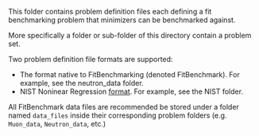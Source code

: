 This folder contains problem definition files each defining a
fit benchmarking problem that minimizers can be benchmarked against.

More specifically a folder or sub-folder of this directory contain a problem set.

Two problem definition file formats are supported:

* The format native to FitBenchmarking (denoted FitBenchmark). For example, see the neutron_data folder.
* NIST Noninear Regression [format](https://www.itl.nist.gov/div898/strd/nls/data/LINKS/DATA/Misra1a.dat). For example, see the NIST folder.

All FitBenchmark data files are recommended be stored under a folder named `data_files` inside their corresponding problem folders (e.g. `Muon_data`, `Neutron_data`, etc.)
